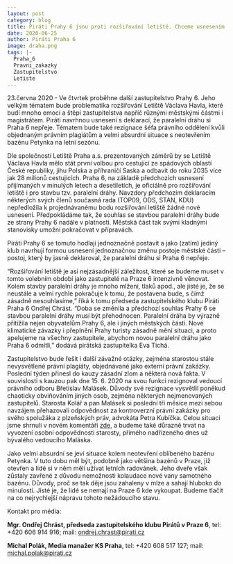 ```yaml
---
layout: post
category: blog
title: Piráti Prahy 6 jsou proti rozšiřování letiště. Chceme usnesením změnit kladný postoj vedení městské části k paralelní dráze
date: 2020-06-25
author: Piráti Praha 6
image: draha.png
tags: |-
  Praha_6
  Pravni_zakazky
  Zastupitelstvo
  Letiste  
---
```

23.června 2020 - Ve čtvrtek proběhne další zastupitelstvo Prahy 6. Jeho velkým tématem bude problematika rozšiřování Letiště Václava Havla, které budí mnoho emocí a štěpí zastupitelstva napříč různými městskými částmi i magistrátem. Piráti navrhnou usnesení s deklarací, že paralelní dráhu si Praha 6 nepřeje. Tématem bude také rezignace šéfa právního oddělení kvůli objednaným právním plagiátům a velmi absurdní situace s neotevřením bazénu Petynka na letní sezónu. 

Dle společností Letiště Praha a.s. prezentovaných záměrů by se Letiště Václava Havla mělo stát první volbou pro cestující ze spádových oblastí České republiky, jihu Polska a příhraničí Saska a odbavit do roku 2035 více jak 28 milionů cestujících. Praha 6, na základě předchozích usnesení přijímaných v minulých letech a desetiletích, je oficiálně pro rozšiřování letiště i pro stavbu tzv. paralelní dráhy. Navzdory předchozím deklaracím některých svých členů současná rada (TOP09, ODS, STAN, KDU) nepředložila k projednávanému bodu rozšiřování letiště žádné nové usnesení. Předpokládáme tak, že souhlas se stavbou paralelní dráhy bude ze strany Prahy 6 nadále v platnosti. Městská část tak svými kladnými stanovisky umožní pokračovat v přípravách. 

Piráti Prahy 6 se tomuto hodlají jednoznačně postavit a jako (zatím) jediný klub navrhují formou usnesení jednoznačnou změnu postoje městské části – postoj, který by jasně deklaroval, že paralelní dráhu si Praha 6 nepřeje.

“Rozšiřování letiště je asi nejzásadnější záležitost, které se budeme muset v tomto volebním období jako zastupitelé na Praze 6 intenzivně věnovat. Kolem stavby paralelní dráhy je mnoho mlžení, tlaků apod., ale jisté je, že se neustále a velmi rychle pokračuje k tomu, že postavena bude, s čímž zásadně nesouhlasíme,” říká k tomu předseda zastupitelského klubu Piráti Praha 6 Ondřej Chrást. 
“Doba se změnila a předchozí souhlas Prahy 6 se stavbou paralelní dráhy musí být přehodnocen. Paralelní dráha by výrazně přitížila nejen obyvatelům Prahy 6, ale i jiných městských částí. Nové klimatické závazky i přeplnění Prahy turisty zásadně mění situaci, a proto apelujeme na všechny zastupitele, abychom novou paralelní dráhu jako Praha 6 odmítli,” dodává pirátská zastupitelka Eva Tichá. 

Zastupitelstvo bude řešit i další závažné otázky, zejména starostou stále nevysvětlené právní plagiáty, objednávané jako externí právní zakázky. Poslední týden přinesl do kauzy zásadní zlom a některá nová fakta. V souvislosti s kauzou pak dne 15. 6. 2020 na svou funkci rezignoval vedoucí právního odboru Břetislav Malásek. Důvody své rezignace vysvětlil poněkud chaoticky obviňováním jiných osob, zejména některých nejmenovaných zastupitelů. Starosta Kolář a pan Malásek si poslední tři měsíce mezi sebou navzájem přehazovali odpovědnost za kontroverzní právní zakázky pro svého spolužáka z plzeňských práv, advokáta Petra Kubíčka. Celou situaci jsme shrnuli v novém komentáři [zde](https://praha6.pirati.cz/aktuality/pravni-zakazky.html), a budeme také důrazně trvat na vyvození osobní odpovědnosti starosty, přímého nadřízeného dnes už bývalého vedoucího Maláska.

Jako velmi absurdní se jeví situace kolem neotevření oblíbeného bazénu Petynka. V tuto dobu měl být, podobně jako většina bazénů v Praze, již otevřen a lidé si v něm měli užívat letních radovánek. Jeho dveře však zůstaly zavřené z důvodu nemožnosti kolaudace nové vany samotného bazénu. Důvody, proč se tak děje jsou zahaleny v mlze a sahají hluboko do minulosti. Jisté je, že lidé se nemají na Praze 6 kde vykoupat. Budeme tlačit na co nejrychlejší nápravu tohoto nežádoucího stavu. 

Kontakt pro média: 

**Mgr. Ondřej Chrást, předseda zastupitelského klubu Pirátů v Praze 6**, tel: +420 606 914 916; mail: ondrej.chrast@pirati.cz

**Michal Polák, Media manažer KS Praha**, tel: +420 608 517 127; mail: michal.polak@pirati.cz


